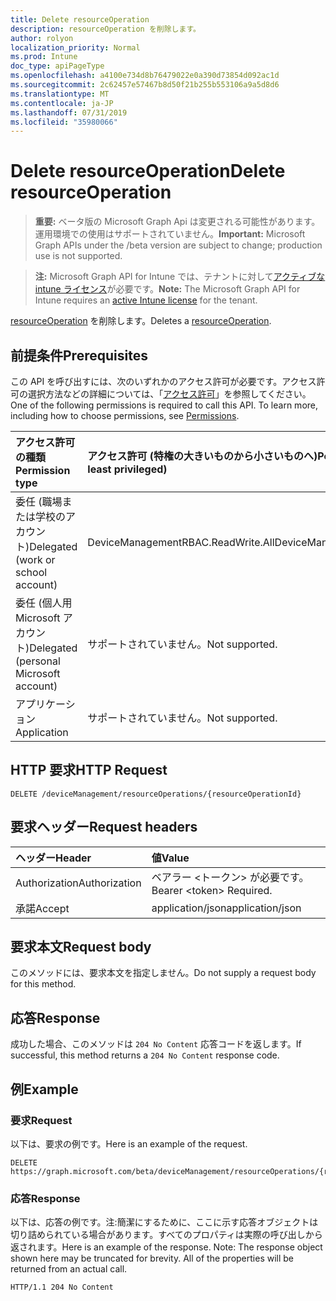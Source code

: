 ```yaml
---
title: Delete resourceOperation
description: resourceOperation を削除します。
author: rolyon
localization_priority: Normal
ms.prod: Intune
doc_type: apiPageType
ms.openlocfilehash: a4100e734d8b76479022e0a390d73854d092ac1d
ms.sourcegitcommit: 2c62457e57467b8d50f21b255b553106a9a5d8d6
ms.translationtype: MT
ms.contentlocale: ja-JP
ms.lasthandoff: 07/31/2019
ms.locfileid: "35980066"
---
```

# <a name="delete-resourceoperation"></a><span data-ttu-id="edd3e-103">Delete resourceOperation</span><span class="sxs-lookup"><span data-stu-id="edd3e-103">Delete resourceOperation</span></span>

> <span data-ttu-id="edd3e-104">**重要:** ベータ版の Microsoft Graph Api は変更される可能性があります。運用環境での使用はサポートされていません。</span><span class="sxs-lookup"><span data-stu-id="edd3e-104">**Important:** Microsoft Graph APIs under the /beta version are subject to change; production use is not supported.</span></span>

> <span data-ttu-id="edd3e-105">**注:** Microsoft Graph API for Intune では、テナントに対して[アクティブな intune ライセンス](https://go.microsoft.com/fwlink/?linkid=839381)が必要です。</span><span class="sxs-lookup"><span data-stu-id="edd3e-105">**Note:** The Microsoft Graph API for Intune requires an [active Intune license](https://go.microsoft.com/fwlink/?linkid=839381) for the tenant.</span></span>

<span data-ttu-id="edd3e-106">[resourceOperation](../resources/intune-rbac-resourceoperation.md) を削除します。</span><span class="sxs-lookup"><span data-stu-id="edd3e-106">Deletes a [resourceOperation](../resources/intune-rbac-resourceoperation.md).</span></span>

## <a name="prerequisites"></a><span data-ttu-id="edd3e-107">前提条件</span><span class="sxs-lookup"><span data-stu-id="edd3e-107">Prerequisites</span></span>
<span data-ttu-id="edd3e-p101">この API を呼び出すには、次のいずれかのアクセス許可が必要です。アクセス許可の選択方法などの詳細については、「[アクセス許可](/graph/permissions-reference)」を参照してください。</span><span class="sxs-lookup"><span data-stu-id="edd3e-p101">One of the following permissions is required to call this API. To learn more, including how to choose permissions, see [Permissions](/graph/permissions-reference).</span></span>

|<span data-ttu-id="edd3e-110">アクセス許可の種類</span><span class="sxs-lookup"><span data-stu-id="edd3e-110">Permission type</span></span>|<span data-ttu-id="edd3e-111">アクセス許可 (特権の大きいものから小さいものへ)</span><span class="sxs-lookup"><span data-stu-id="edd3e-111">Permissions (from most to least privileged)</span></span>|
|:---|:---|
|<span data-ttu-id="edd3e-112">委任 (職場または学校のアカウント)</span><span class="sxs-lookup"><span data-stu-id="edd3e-112">Delegated (work or school account)</span></span>|<span data-ttu-id="edd3e-113">DeviceManagementRBAC.ReadWrite.All</span><span class="sxs-lookup"><span data-stu-id="edd3e-113">DeviceManagementRBAC.ReadWrite.All</span></span>|
|<span data-ttu-id="edd3e-114">委任 (個人用 Microsoft アカウント)</span><span class="sxs-lookup"><span data-stu-id="edd3e-114">Delegated (personal Microsoft account)</span></span>|<span data-ttu-id="edd3e-115">サポートされていません。</span><span class="sxs-lookup"><span data-stu-id="edd3e-115">Not supported.</span></span>|
|<span data-ttu-id="edd3e-116">アプリケーション</span><span class="sxs-lookup"><span data-stu-id="edd3e-116">Application</span></span>|<span data-ttu-id="edd3e-117">サポートされていません。</span><span class="sxs-lookup"><span data-stu-id="edd3e-117">Not supported.</span></span>|

## <a name="http-request"></a><span data-ttu-id="edd3e-118">HTTP 要求</span><span class="sxs-lookup"><span data-stu-id="edd3e-118">HTTP Request</span></span>
<!-- {
  "blockType": "ignored"
}
-->
``` http
DELETE /deviceManagement/resourceOperations/{resourceOperationId}
```

## <a name="request-headers"></a><span data-ttu-id="edd3e-119">要求ヘッダー</span><span class="sxs-lookup"><span data-stu-id="edd3e-119">Request headers</span></span>
|<span data-ttu-id="edd3e-120">ヘッダー</span><span class="sxs-lookup"><span data-stu-id="edd3e-120">Header</span></span>|<span data-ttu-id="edd3e-121">値</span><span class="sxs-lookup"><span data-stu-id="edd3e-121">Value</span></span>|
|:---|:---|
|<span data-ttu-id="edd3e-122">Authorization</span><span class="sxs-lookup"><span data-stu-id="edd3e-122">Authorization</span></span>|<span data-ttu-id="edd3e-123">ベアラー &lt;トークン&gt; が必要です。</span><span class="sxs-lookup"><span data-stu-id="edd3e-123">Bearer &lt;token&gt; Required.</span></span>|
|<span data-ttu-id="edd3e-124">承諾</span><span class="sxs-lookup"><span data-stu-id="edd3e-124">Accept</span></span>|<span data-ttu-id="edd3e-125">application/json</span><span class="sxs-lookup"><span data-stu-id="edd3e-125">application/json</span></span>|

## <a name="request-body"></a><span data-ttu-id="edd3e-126">要求本文</span><span class="sxs-lookup"><span data-stu-id="edd3e-126">Request body</span></span>
<span data-ttu-id="edd3e-127">このメソッドには、要求本文を指定しません。</span><span class="sxs-lookup"><span data-stu-id="edd3e-127">Do not supply a request body for this method.</span></span>

## <a name="response"></a><span data-ttu-id="edd3e-128">応答</span><span class="sxs-lookup"><span data-stu-id="edd3e-128">Response</span></span>
<span data-ttu-id="edd3e-129">成功した場合、このメソッドは `204 No Content` 応答コードを返します。</span><span class="sxs-lookup"><span data-stu-id="edd3e-129">If successful, this method returns a `204 No Content` response code.</span></span>

## <a name="example"></a><span data-ttu-id="edd3e-130">例</span><span class="sxs-lookup"><span data-stu-id="edd3e-130">Example</span></span>

### <a name="request"></a><span data-ttu-id="edd3e-131">要求</span><span class="sxs-lookup"><span data-stu-id="edd3e-131">Request</span></span>
<span data-ttu-id="edd3e-132">以下は、要求の例です。</span><span class="sxs-lookup"><span data-stu-id="edd3e-132">Here is an example of the request.</span></span>
``` http
DELETE https://graph.microsoft.com/beta/deviceManagement/resourceOperations/{resourceOperationId}
```

### <a name="response"></a><span data-ttu-id="edd3e-133">応答</span><span class="sxs-lookup"><span data-stu-id="edd3e-133">Response</span></span>
<span data-ttu-id="edd3e-p102">以下は、応答の例です。注:簡潔にするために、ここに示す応答オブジェクトは切り詰められている場合があります。すべてのプロパティは実際の呼び出しから返されます。</span><span class="sxs-lookup"><span data-stu-id="edd3e-p102">Here is an example of the response. Note: The response object shown here may be truncated for brevity. All of the properties will be returned from an actual call.</span></span>
``` http
HTTP/1.1 204 No Content
```





